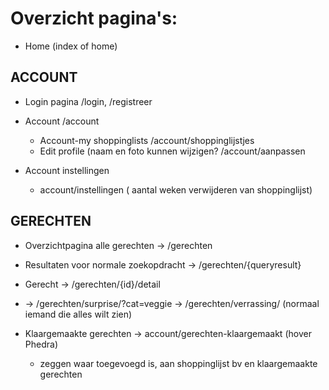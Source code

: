 # Overzicht pagina's:

- Home (index of home)

## ACCOUNT

- Login pagina /login, /registreer
- Account /account

  - Account-my shoppinglists /account/shoppinglijstjes
  - Edit profile (naam en foto kunnen wijzigen? /account/aanpassen

- Account instellingen

  - account/instellingen ( aantal weken verwijderen van shoppinglijst)

## GERECHTEN

- Overzichtpagina alle gerechten -> /gerechten

- Resultaten voor normale zoekopdracht -> /gerechten/{queryresult}

- Gerecht -> /gerechten/{id}/detail

- -> /gerechten/surprise/?cat=veggie -> /gerechten/verrassing/ (normaal iemand die alles wilt zien)

- Klaargemaakte gerechten -> account/gerechten-klaargemaakt (hover Phedra)

  - zeggen waar toegevoegd is, aan shoppinglijst bv en klaargemaakte gerechten
